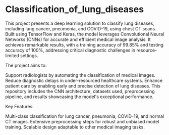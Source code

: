 # Classification_of_lung_diseases
This project presents a deep learning solution to classify lung diseases, including lung cancer, pneumonia, and COVID-19, using chest CT scans. Built using TensorFlow and Keras, the model leverages Convolutional Neural Networks (CNNs) for accurate and efficient medical image analysis. It achieves remarkable results, with a training accuracy of 99.85% and testing accuracy of 100%, addressing critical diagnostic challenges in resource-limited settings.

The project aims to:

Support radiologists by automating the classification of medical images.
Reduce diagnostic delays in under-resourced healthcare systems.
Enhance patient care by enabling early and precise detection of lung diseases.
This repository includes the CNN architecture, datasets used, preprocessing pipeline, and results showcasing the model's exceptional performance.

Key Features:

Multi-class classification for lung cancer, pneumonia, COVID-19, and normal CT images.
Extensive preprocessing steps for robust and unbiased model training.
Scalable design adaptable to other medical imaging tasks.
